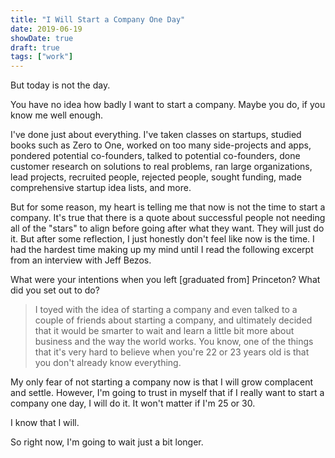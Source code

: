 ```yaml
---
title: "I Will Start a Company One Day"
date: 2019-06-19
showDate: true
draft: true
tags: ["work"]
---
```


But today is not the day.

You have no idea how badly I want to start a company. Maybe you do, if you know me well enough.

I've done just about everything. I've taken classes on startups, studied books such as Zero to One, worked on too many side-projects and apps, pondered potential co-founders, talked to potential co-founders, done customer research on solutions to real problems, ran large organizations, lead projects, recruited people, rejected people, sought funding, made comprehensive startup idea lists, and more.

But for some reason, my heart is telling me that now is not the time to start a company. It's true that there is a quote about successful people not needing all of the "stars" to align before going after what they want. They will just do it. But after some reflection, I just honestly don't feel like now is the time. I had the hardest time making up my mind until I read the following excerpt from an interview with Jeff Bezos.

What were your intentions when you left [graduated from] Princeton? What did you set out to do?

> I toyed with the idea of starting a company and even talked to a couple of friends about starting a company, and ultimately decided that it would be smarter to wait and learn a little bit more about business and the way the world works. You know, one of the things that it's very hard to believe when you're 22 or 23 years old is that you don't already know everything.

My only fear of not starting a company now is that I will grow complacent and settle. However, I'm going to trust in myself that if I really want to start a company one day, I will do it. It won't matter if I'm 25 or 30.

I know that I will.

So right now, I'm going to wait just a bit longer.
